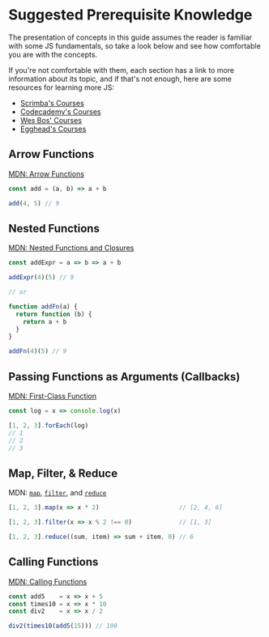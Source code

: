 # Suggested Prerequisite Knowledge

The presentation of concepts in this guide assumes the reader is familiar with
some JS fundamentals, so take a look below and see how comfortable you are with
the concepts.

If you're not comfortable with them, each section has a link to more information
about its topic, and if that's not enough, here are some resources for learning
more JS:

* [Scrimba's Courses](https://scrimba.com/topic/javascript)
* [Codecademy's Courses](https://www.codecademy.com/catalog/language/javascript)
* [Wes Bos' Courses](https://wesbos.com/courses)
* [Egghead's Courses](https://egghead.io/q/javascript)

## Arrow Functions

[MDN: Arrow Functions](https://developer.mozilla.org/en-US/docs/Web/JavaScript/Guide/Functions#arrow_functions)

```js
const add = (a, b) => a + b

add(4, 5) // 9
```

## Nested Functions

[MDN: Nested Functions and Closures](https://developer.mozilla.org/en-US/docs/Web/JavaScript/Guide/Functions#nested_functions_and_closures)

```js
const addExpr = a => b => a + b

addExpr(4)(5) // 9

// or

function addFn(a) {
  return function (b) {
    return a + b
  }
}

addFn(4)(5) // 9
```

## Passing Functions as Arguments (Callbacks)

[MDN: First-Class Function](https://developer.mozilla.org/en-US/docs/Glossary/First-class_Function)

```js
const log = x => console.log(x)

[1, 2, 3].forEach(log)
// 1
// 2
// 3
```

## Map, Filter, & Reduce

MDN: [`map`](https://developer.mozilla.org/en-US/docs/Web/JavaScript/Reference/Global_Objects/Array/Map),
[`filter`](https://developer.mozilla.org/en-US/docs/Web/JavaScript/Reference/Global_Objects/Array/Filter),
and [`reduce`](https://developer.mozilla.org/en-US/docs/Web/JavaScript/Reference/Global_Objects/Array/Reduce)

```js
[1, 2, 3].map(x => x * 2)                      // [2, 4, 6]

[1, 2, 3].filter(x => x % 2 !== 0)             // [1, 3]

[1, 2, 3].reduce((sum, item) => sum + item, 0) // 6
```

## Calling Functions

[MDN: Calling Functions](https://developer.mozilla.org/en-US/docs/Web/JavaScript/Guide/Functions#calling_functions)

```js
const add5    = x => x + 5
const times10 = x => x * 10
const div2    = x => x / 2

div2(times10(add5(15))) // 100
```
